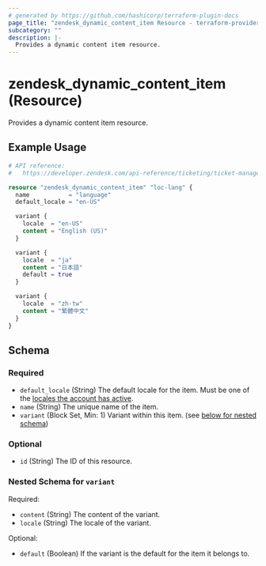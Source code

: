 ```yaml
---
# generated by https://github.com/hashicorp/terraform-plugin-docs
page_title: "zendesk_dynamic_content_item Resource - terraform-provider-zendesk"
subcategory: ""
description: |-
  Provides a dynamic content item resource.
---
```


# zendesk_dynamic_content_item (Resource)

Provides a dynamic content item resource.

## Example Usage

```terraform
# API reference:
#   https://developer.zendesk.com/api-reference/ticketing/ticket-management/dynamic_content/

resource "zendesk_dynamic_content_item" "loc-lang" {
  name           = "language"
  default_locale = "en-US"

  variant {
    locale  = "en-US"
    content = "English (US)"
  }

  variant {
    locale  = "ja"
    content = "日本語"
    default = true
  }

  variant {
    locale  = "zh-tw"
    content = "繁體中文"
  }
}
```

<!-- schema generated by tfplugindocs -->
## Schema

### Required

- `default_locale` (String) The default locale for the item. Must be one of the [locales the account has active](https://developer.zendesk.com/api-reference/ticketing/account-configuration/locales/#list-locales).
- `name` (String) The unique name of the item.
- `variant` (Block Set, Min: 1) Variant within this item. (see [below for nested schema](#nestedblock--variant))

### Optional

- `id` (String) The ID of this resource.

<a id="nestedblock--variant"></a>
### Nested Schema for `variant`

Required:

- `content` (String) The content of the variant.
- `locale` (String) The locale of the variant.

Optional:

- `default` (Boolean) If the variant is the default for the item it belongs to.


